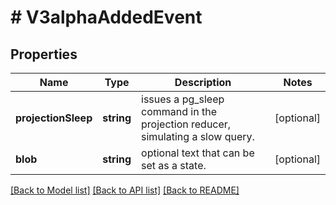 # # V3alphaAddedEvent

## Properties

Name | Type | Description | Notes
------------ | ------------- | ------------- | -------------
**projectionSleep** | **string** | issues a pg_sleep command in the projection reducer, simulating a slow query. | [optional]
**blob** | **string** | optional text that can be set as a state. | [optional]

[[Back to Model list]](../../README.md#models) [[Back to API list]](../../README.md#endpoints) [[Back to README]](../../README.md)
